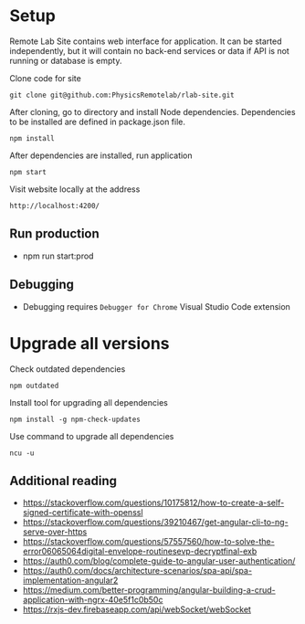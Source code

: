 # Setup

Remote Lab Site contains web interface for application. It can be started independently, but it will contain no back-end services or data if API is not running or database is empty.

Clone code for site
```
git clone git@github.com:PhysicsRemotelab/rlab-site.git
```

After cloning, go to directory and install Node dependencies. Dependencies to be installed are defined in package.json file.
```
npm install
```

After dependencies are installed, run application
```
npm start
```

Visit website locally at the address
```
http://localhost:4200/
```

## Run production
* npm run start:prod

## Debugging
* Debugging requires `Debugger for Chrome` Visual Studio Code extension

# Upgrade all versions
Check outdated dependencies
```
npm outdated
```

Install tool for upgrading all dependencies
```
npm install -g npm-check-updates
```

Use command to upgrade all dependencies
```
ncu -u
```

## Additional reading
* https://stackoverflow.com/questions/10175812/how-to-create-a-self-signed-certificate-with-openssl
* https://stackoverflow.com/questions/39210467/get-angular-cli-to-ng-serve-over-https
* https://stackoverflow.com/questions/57557560/how-to-solve-the-error06065064digital-envelope-routinesevp-decryptfinal-exb
* https://auth0.com/blog/complete-guide-to-angular-user-authentication/
* https://auth0.com/docs/architecture-scenarios/spa-api/spa-implementation-angular2
* https://medium.com/better-programming/angular-building-a-crud-application-with-ngrx-40e5f1c0b50c
* https://rxjs-dev.firebaseapp.com/api/webSocket/webSocket
